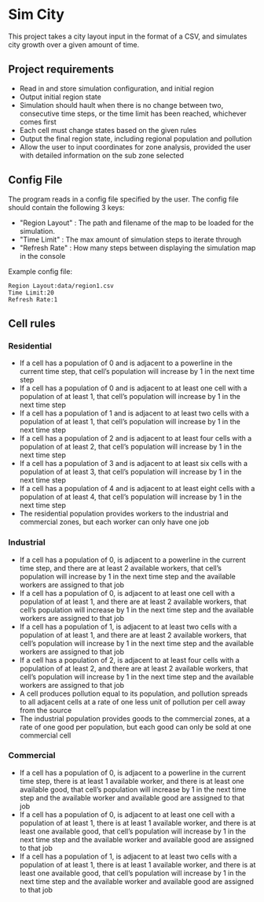 # Sim City

This project takes a city layout input in the format of a CSV, and simulates city growth over a given amount of time.

## Project requirements

- Read in and store simulation configuration, and initial region
- Output initial region state
- Simulation should hault when there is no change between two, consecutive time steps, or the time limit has been reached, whichever comes first
- Each cell must change states based on the given rules
- Output the final region state, including regional population and pollution
- Allow the user to input coordinates for zone analysis, provided the user with detailed information on the sub zone selected

## Config File

The program reads in a config file specified by the user. The config file should contain the following 3 keys:
* "Region Layout" : The path and filename of the map to be loaded for the simulation.
* "Time Limit" : The max amount of simulation steps to iterate through
* "Refresh Rate" : How many steps between displaying the simulation map in the console

Example config file:
```
Region Layout:data/region1.csv
Time Limit:20
Refresh Rate:1
```

## Cell rules

### Residential
- If a cell has a population of 0 and is adjacent to a powerline in the current time step, that cell’s population will increase by 1 in the next time step
- If a cell has a population of 0 and is adjacent to at least one cell with a population of at least 1, that cell’s population will increase by 1 in the next time step
- If a cell has a population of 1 and is adjacent to at least two cells with a population of at least 1, that cell’s population will increase by 1 in the next time step
- If a cell has a population of 2 and is adjacent to at least four cells with a population of at least 2, that cell’s population will increase by 1 in the next time step
- If a cell has a population of 3 and is adjacent to at least six cells with a population of at least 3, that cell’s population will increase by 1 in the next time step
- If a cell has a population of 4 and is adjacent to at least eight cells with a population of at least 4, that cell’s population will increase by 1 in the next time step
- The residential population provides workers to the industrial and commercial zones, but each worker can only have one job

### Industrial

- If a cell has a population of 0, is adjacent to a powerline in the current time step, and there are at least 2 available workers, that cell’s population will increase by 1 in the next time step and the available workers are assigned to that job
- If a cell has a population of 0, is adjacent to at least one cell with a population of at least 1, and there are at least 2 available workers, that cell’s population will increase by 1 in the next time step and the available workers are assigned to that job
- If a cell has a population of 1, is adjacent to at least two cells with a population of at least 1, and there are at least 2 available workers, that cell’s population will increase by 1 in the next time step and the available workers are assigned to that job
- If a cell has a population of 2, is adjacent to at least four cells with a population of at least 2, and there are at least 2 available workers, that cell’s population will increase by 1 in the next time step and the available workers are assigned to that job
- A cell produces pollution equal to its population, and pollution spreads to all adjacent cells at a rate of one less unit of pollution per cell away from the source
- The industrial population provides goods to the commercial zones, at a rate of one good per population, but each good can only be sold at one commercial cell

### Commercial

- If a cell has a population of 0, is adjacent to a powerline in the current time step, there is at least 1 available worker, and there is at least one available good, that cell’s population will increase by 1 in the next time step and the available worker and available good are assigned to that job
- If a cell has a population of 0, is adjacent to at least one cell with a population of at least 1, there is at least 1 available worker, and there is at least one available good, that cell’s population will increase by 1 in the next time step and the available worker and available good are assigned to that job
- If a cell has a population of 1, is adjacent to at least two cells with a population of at least 1, there is at least 1 available worker, and there is at least one available good, that cell’s population will increase by 1 in the next time step and the available worker and available good are assigned to that job